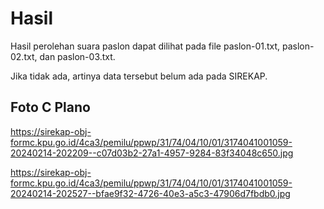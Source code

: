 # Hasil

Hasil perolehan suara paslon dapat dilihat pada file paslon-01.txt, paslon-02.txt, dan paslon-03.txt.

Jika tidak ada, artinya data tersebut belum ada pada SIREKAP.

## Foto C Plano

https://sirekap-obj-formc.kpu.go.id/4ca3/pemilu/ppwp/31/74/04/10/01/3174041001059-20240214-202209--c07d03b2-27a1-4957-9284-83f34048c650.jpg

https://sirekap-obj-formc.kpu.go.id/4ca3/pemilu/ppwp/31/74/04/10/01/3174041001059-20240214-202527--bfae9f32-4726-40e3-a5c3-47906d7fbdb0.jpg
